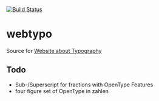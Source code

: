 [![Build Status](https://ci.signalwerk.ch/api/badges/signalwerk/webtypo/status.svg)](https://ci.signalwerk.ch/signalwerk/webtypo)

# webtypo

Source for [Website about Typography](webtypo.signalwerk.ch/)


## Todo
* Sub-/Superscript for fractions with OpenType Features
* four figure set of OpenType in zahlen